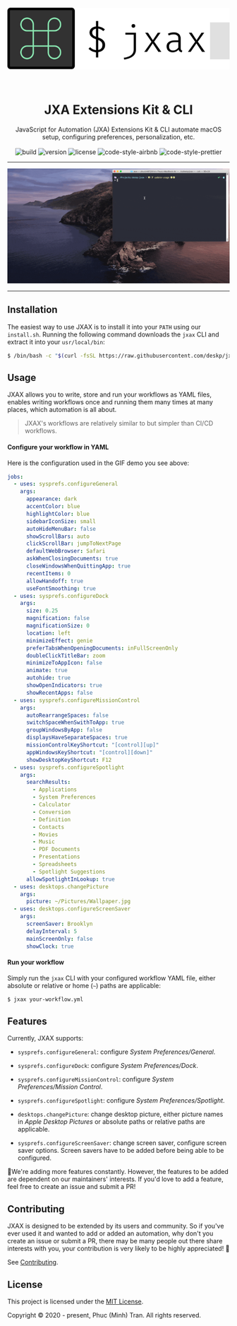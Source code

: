 <!-- Title, summary and bagges -->
<h1 align='center'>
  <br/>
  <img src='docs/assets/logo.svg' alt='Logo'/>
  <br/><br/><br/>
  JXA Extensions Kit & CLI
  <br/>
</h1>
<p align='center'>
  JavaScript for Automation (JXA) Extensions Kit & CLI automate macOS setup, configuring preferences,
  personalization, etc.
  <br/><br/>
  <img src='https://img.shields.io/github/workflow/status/deskp/jxax/ci' alt='build'/>
  <img src='https://img.shields.io/github/package-json/v/deskp/jxax' alt='version'/>
  <img src='https://img.shields.io/github/license/deskp/jxax' alt='license'/>
  <img src='https://img.shields.io/static/v1?label=code%20style&message=airbnb&color=ff5a5f&logo=airbnb&logoColor=white' alt='code-style-airbnb'/>
  <img src='https://img.shields.io/static/v1?label=code%20style&message=prettier&color=ff69b4&logo=prettier&logoColor=white' alt='code-style-prettier'/>
</p>

---

![Demo][demo-gif]

---

## Installation

The easiest way to use JXAX is to install it into your `PATH` using our `install.sh`. Running the following command
downloads the `jxax` CLI and extract it into your `usr/local/bin`:

```bash
$ /bin/bash -c "$(curl -fsSL https://raw.githubusercontent.com/deskp/jxax/master/scripts/install.sh)"
```

## Usage

JXAX allows you to write, store and run your workflows as YAML files, enables
writing workflows once and running them many times at many places, which automation is all about.

> JXAX's workflows are relatively similar to but simpler than CI/CD workflows.

#### Configure your workflow in YAML

Here is the configuration used in the GIF demo you see above:

```yaml
jobs:
  - uses: sysprefs.configureGeneral
    args:
      appearance: dark
      accentColor: blue
      highlightColor: blue
      sidebarIconSize: small
      autoHideMenuBar: false
      showScrollBars: auto
      clickScrollBar: jumpToNextPage
      defaultWebBrowser: Safari
      askWhenClosingDocuments: true
      closeWindowsWhenQuittingApp: true
      recentItems: 0
      allowHandoff: true
      useFontSmoothing: true
  - uses: sysprefs.configureDock
    args:
      size: 0.25
      magnification: false
      magnificationSize: 0
      location: left
      minimizeEffect: genie
      preferTabsWhenOpeningDocuments: inFullScreenOnly
      doubleClickTitleBar: zoom
      minimizeToAppIcon: false
      animate: true
      autohide: true
      showOpenIndicators: true
      showRecentApps: false
  - uses: sysprefs.configureMissionControl
    args:
      autoRearrangeSpaces: false
      switchSpaceWhenSwithToApp: true
      groupWindowsByApp: false
      displaysHaveSeparateSpaces: true
      missionControlKeyShortcut: "[control][up]"
      appWindowsKeyShortcut: "[control][down]"
      showDesktopKeyShortcut: F12
  - uses: sysprefs.configureSpotlight
    args:
      searchResults:
        - Applications
        - System Preferences
        - Calculator
        - Conversion
        - Definition
        - Contacts
        - Movies
        - Music
        - PDF Documents
        - Presentations
        - Spreadsheets
        - Spotlight Suggestions
      allowSpotlightInLookup: true
  - uses: desktops.changePicture
    args:
      picture: ~/Pictures/Wallpaper.jpg
  - uses: desktops.configureScreenSaver
    args:
      screenSaver: Brooklyn
      delayInterval: 5
      mainScreenOnly: false
      showClock: true
```

#### Run your workflow

Simply run the `jxax` CLI with your configured workflow YAML file, either absolute or relative or
home (`~`) paths are applicable:

```bash
$ jxax your-workflow.yml
```

## Features

Currently, JXAX supports:

- `sysprefs.configureGeneral`: configure _System Preferences/General_.

- `sysprefs.configureDock`: configure _System Preferences/Dock_.

- `sysprefs.configureMissionControl`: configure _System Preferences/Mission Control_.

- `sysprefs.configureSpotlight`: configure _System Preferences/Spotlight_.

- `desktops.changePicture`: change desktop picture, either picture names in
  _Apple Desktop Pictures_ or absolute paths or relative paths are applicable.

- `sysprefs.configureScreenSaver`: change screen saver, configure screen saver options. Screen
  savers have to be added before being able to be configured.

😬We're adding more features constantly. However, the features to be added are dependent on our
maintainers' interests. If you'd love to add a feature, feel free to create an issue and submit
a PR!

## Contributing

JXAX is designed to be extended by its users and community. So if you've ever used it and wanted to
add or added an automation, why don't you create an issue or submit a PR, there may be many people
out there share interests with you, your contribution is very likely to be highly appreciated! 💚

See [Contributing][contributing-file].

## License

This project is licensed under the [MIT License][license-file].

Copyright © 2020 - present, Phuc (Minh) Tran. All rights reserved.

<!-- Badges -->

[version-badge]: https://img.shields.io/github/package-json/v/deskp/jxax
[build-badge]: https://img.shields.io/github/workflow/status/deskp/jxax/ci
[license-badge]: https://img.shields.io/github/license/deskp/jxax

<!-- Images -->

[demo-gif]: /docs/assets/demo.gif

<!-- Links -->

[license-file]: /LICENSE
[contributing-file]: /CONTRIBUTING.md
